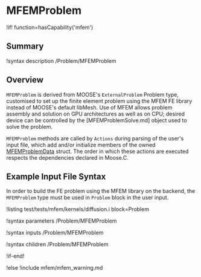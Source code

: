 # MFEMProblem

!if! function=hasCapability('mfem')

## Summary

!syntax description /Problem/MFEMProblem

## Overview

`MFEMProblem` is derived from MOOSE's `ExternalProblem` Problem type, customised to set up the
 finite element problem using the MFEM FE library instead of MOOSE's default libMesh. Use of MFEM
 allows problem assembly and solution on GPU architectures as well as on CPU; desired device can be
 controlled by the [MFEMProblemSolve.md] object used to solve the problem.

`MFEMProblem` methods are called by `Actions` during parsing of the user's input file, which add
 and/or initialize members of the owned [MFEMProblemData](source/mfem/problem/MFEMProblemData.md) struct.
The order in which these actions are executed respects the dependencies declared in Moose.C.

## Example Input File Syntax

In order to build the FE problem using the MFEM library on the backend, the `MFEMProblem` type must
 be used in `Problem` block in the user input.

!listing test/tests/mfem/kernels/diffusion.i block=Problem

!syntax parameters /Problem/MFEMProblem

!syntax inputs /Problem/MFEMProblem

!syntax children /Problem/MFEMProblem

!if-end!

!else
!include mfem/mfem_warning.md
